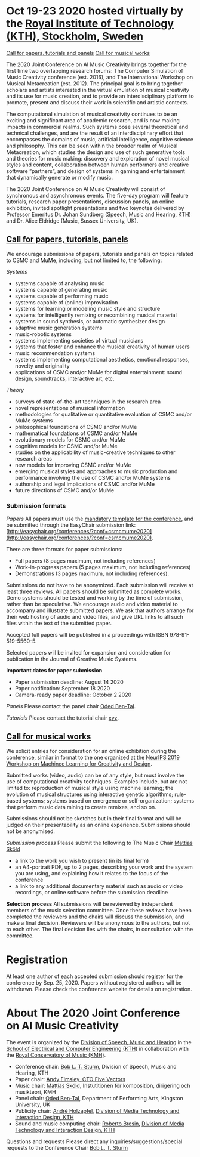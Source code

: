 # Oct 19-23 2020 hosted virtually by the [Royal Institute of Technology (KTH), Stockholm, Sweden](https://www.kth.se)

[Call for papers, tutorials and panels](https://boblsturm.github.io/aimusic2020/#cfp)
[Call for musical works](https://boblsturm.github.io/aimusic2020/#cfm)

The 2020 Joint Conference on AI Music Creativity brings together for the first time two overlapping research forums: The Computer Simulation of Music Creativity conference (est. 2016), and The International Workshop on Musical Metacreation (est. 2012). The principal goal is to bring together scholars and artists interested in the virtual emulation of musical creativity and its use for music creation, and to provide an interdisciplinary platform to promote, present and discuss their work in scientific and artistic contexts.

The computational simulation of musical creativity continues to be an exciting and significant area of academic research, and is now making impacts in commercial realms. Such systems pose several theoretical and technical challenges, and are the result of an interdisciplinary effort that encompasses the domains of music, artificial intelligence, cognitive science and philosophy. This can be seen within the broader realm of Musical Metacreation, which studies the design and use of such generative tools and theories for music making: discovery and exploration of novel musical styles and content, collaboration between human performers and creative software “partners”, and design of systems in gaming and entertainment that dynamically generate or modify music.

The 2020 Joint Conference on AI Music Creativity will consist of synchronous and asynchronous events. The five-day program will feature tutorials, research paper presentations, discussion panels, an online exhibition, invited spotlight presentations and two keynotes delivered by Professor Emeritus Dr. Johan Sundberg (Speech, Music and Hearing, KTH) and Dr. Alice Eldridge (Music, Sussex University, UK).

## [Call for papers, tutorials, panels](#cfp)

We encourage submissions of papers, tutorials and panels on topics related to CSMC and MuMe, including, but not limited to, the following:

_Systems_
* systems capable of analysing music
* systems capable of generating music 
* systems capable of performing music 
* systems capable of (online) improvisation
* systems for learning or modeling music style and structure
* systems for intelligently remixing or recombining musical material
* systems in sound synthesis, or automatic synthesizer design
* adaptive music generation systems
* music-robotic systems
* systems implementing societies of virtual musicians
* systems that foster and enhance the musical creativity of human users
* music recommendation systems
* systems implementing computational aesthetics, emotional responses, novelty and originality
* applications of CSMC and/or MuMe for digital entertainment: sound design, soundtracks, interactive art, etc. 

_Theory_
* surveys of state-of-the-art techniques in the research area
* novel representations of musical information
* methodologies for qualitative or quantitative evaluation of CSMC and/or MuMe systems
* philosophical foundations of CSMC and/or MuMe
* mathematical foundations of CSMC and/or MuMe
* evolutionary models for CSMC and/or MuMe
* cognitive models for CSMC and/or MuMe
* studies on the applicability of music-creative techniques to other research areas
* new models for improving CSMC and/or MuMe
* emerging musical styles and approaches to music production and performance involving the use of CSMC and/or MuMe systems 
* authorship and legal implications of CSMC and/or MuMe
* future directions of CSMC and/or MuMe

### Submission formats
_Papers_
All papers must use the [mandatory template for the conference](https://github.com/boblsturm/aimusic2020/blob/master/templates_aimusic2020.zip), and be submitted through the EasyChair submission link: [http://easychair.org/conferences/?conf=csmcmume2020](http://easychair.org/conferences/?conf=csmcmume2020).

There are three formats for paper submissions:
* Full papers (8 pages maximum, not including references)
* Work-in-progress papers (5 pages maximum, not including references)
* Demonstrations (3 pages maximum, not including references). 

Submissions do not have to be anonymized. Each submission will receive at least three reviews. All papers should be submitted as complete works. Demo systems should be tested and working by the time of submission, rather than be speculative. We encourage audio and video material to accompany and illustrate submitted papers. We ask that authors arrange for their web hosting of audio and video files, and give URL links to all such files within the text of the submitted paper. 

Accepted full papers will be published in a proceedings with ISBN 978-91-519-5560-5.

Selected papers will be invited for expansion and consideration for publication in the Journal of Creative Music Systems. 

**Important dates for paper submission**
* Paper submission deadline: August 14 2020 
* Paper notification: September 18 2020 
* Camera-ready paper deadline: October 2 2020 

_Panels_
Please contact the panel chair [Oded Ben-Tal](mailto:obental@gmail.com).

_Tutorials_
Please contact the tutorial chair [xyz](mailto:xyz@gmail.com).

## [Call for musical works](#cfm)

We solicit entries for consideration for an online exhibition during the conference, similar in format to the one organized at the [NeurIPS 2019 Workshop on Machinee Learning for Creativity and Design](http://www.aiartonline.com/category/music-2019).

Submitted works (video, audio) can be of any style, but must involve the use of computational creativity techniques. Examples include, but are not limited to: reproduction of musical style using machine learning; the evolution of musical structures using interactive genetic algorithms; rule-based systems; systems based on emergence or self-organization; systems that perform music data mining to create remixes, and so on.

Submissions should not be sketches but in their final format and will be judged on their presentability as an online experience. Submissions should not be anonymised. 

_Submission process_
Please submit the following to The Music Chair [Mattias Sköld](mailto:maskold@kth.se)
* a link to the work you wish to present (in its final form)
* an A4-portrait PDF, up to 2 pages, describing your work and the system you are using, and explaining how it relates to the focus of the conference
* a link to any additional documentary material such as audio or video recordings, or online software before the submission deadline

**Selection process**
All submissions will be reviewed by independent members of the music selection committee. Once these reviews have been completed the reviewers and the chairs will discuss the submission, and make a final decision. Reviewers will be anonymous to the authors, but not to each other. The final decision lies with the chairs, in consultation with the committee.

# Registration
At least one author of each accepted submission should register for the conference by Sep. 25, 2020. Papers without registered authors will be withdrawn. Please check the conference website for details on registration.

# About The 2020 Joint Conference on AI Music Creativity 
The event is organized by the [Division of Speech, Music and Hearing](https://www.kth.se/tmh/division-of-speech-music-and-hearing-1.780110) in the [School of Electrical and Computer Engineering (KTH)](https://www.kth.se/en/eecs) in collaboration with the [Royal Conservatory of Music (KMH)](https://www.kmh.se/).

* Conference chair: [Bob L. T. Sturm](https://www.kth.se/profile/bobs), Division of Speech, Music and Hearing, KTH
* Paper chair: [Andy Elmsley, CTO Five Vectors](https://www.fivevectors.io/)
* Music chair: [Mattias Sköld](http://www.mattiasskold.com/), Instutitionen för komposition, dirigering och musikteori, KMH
* Panel chair: [Oded Ben-Tal](http://obental.wixsite.com/main), Department of Performing Arts, Kingston University, UK
* Publicity chair: [André Holzapfel](https://www.kth.se/profile/holzap), [Division of Media Technology and Interaction Design, KTH](https://www.kth.se/mid/)
* Sound and music computing chair: [Roberto Bresin](https://www.kth.se/profile/roberto), [Division of Media Technology and Interaction Design, KTH](https://www.kth.se/mid/)

Questions and requests
Please direct any inquiries/suggestions/special requests to the Conference Chair [Bob L. T. Sturm](mailto:bobs@kth.se)  
